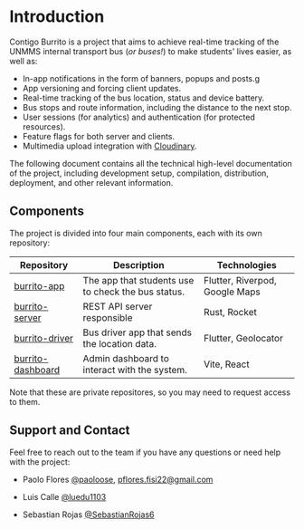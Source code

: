 <!-- markdownlint-disable MD033 -->

# Introduction

Contigo Burrito is a project that aims to achieve real-time tracking of the UNMMS internal
transport bus (*or buses!*) to make students' lives easier, as well as:

- In-app notifications in the form of banners, popups and posts.g
- App versioning and forcing client updates.
- Real-time tracking of the bus location, status and device battery.
- Bus stops and route information, including the distance to the next stop.
- User sessions (for analytics) and authentication (for protected resources).
- Feature flags for both server and clients.
- Multimedia upload integration with [Cloudinary](https://cloudinary.com/).

The following document contains all the technical high-level documentation of the project,
including development setup, compilation, distribution, deployment, and other relevant
information.

## Components

The project is divided into four main components, each with its own repository:

<table>
  <thead>
    <tr>
      <th>Repository</th>
      <th>Description</th>
      <th>Technologies</th>
    </tr>
  </thead>
<tbody>
  <tr>
    <td><a href="https://github.com/burrito-project/burrito-app">burrito-app</a></td>
    <td>The app that students use to check the bus status.</td>
    <td>Flutter, Riverpod, Google Maps</td>
  </tr>
  <tr>
    <td><a href="https://github.com/burrito-project/burrito-server">burrito-server</a></td>
    <td>REST API server responsible</td>
    <td>Rust, Rocket</td>
  </tr>
  <tr>
    <td><a href="https://github.com/burrito-project/burrito-driver">burrito-driver</a></td>
    <td>Bus driver app that sends the location data.</td>
    <td>Flutter, Geolocator</td>
  </tr>
  <tr>
    <td><a href="https://github.com/burrito-project/burrito-dashboard">burrito-dashboard</a></td>
    <td>Admin dashboard to interact with the system.</td>
    <td>Vite, React</td>
  </tr>
</tbody>
</table>

Note that these are private repositores, so you may need to request access to them.

## Support and Contact

Feel free to reach out to the team if you have any questions or need help with the project:

- Paolo Flores [@paoloose](https://github.com/paoloose),
[pflores.fisi22@gmail.com](mailto:pflores.fisi22@gmail.com)

- Luis Calle [@luedu1103](https://github.com/luedu1103)

- Sebastian Rojas [@SebastianRojas6](https://github.com/SebastianRojas6)
